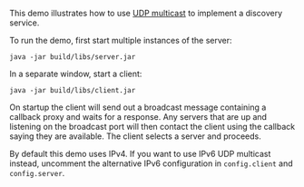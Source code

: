 This demo illustrates how to use [UDP multicast][1] to implement a
discovery service.

To run the demo, first start multiple instances of the server:

```
java -jar build/libs/server.jar
```

In a separate window, start a client:

```
java -jar build/libs/client.jar
```

On startup the client will send out a broadcast message containing a
callback proxy and waits for a response. Any servers that are up and
listening on the broadcast port will then contact the client using the
callback saying they are available. The client selects a server and
proceeds.

By default this demo uses IPv4. If you want to use IPv6 UDP multicast
instead, uncomment the alternative IPv6 configuration in `config.client`
and `config.server`.

[1]: https://doc.zeroc.com/display/Ice37/Datagram+Invocations
